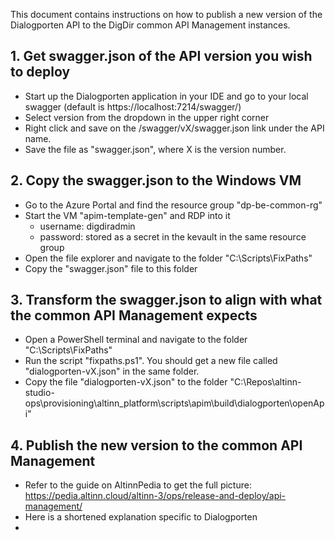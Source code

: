 This document contains instructions on how to publish a new version of the Dialogporten API to the DigDir common API Management instances.

## 1. Get swagger.json of the API version you wish to deploy

- Start up the Dialogporten application in your IDE and go to your local swagger (default is https://localhost:7214/swagger/)
- Select version from the dropdown in the upper right corner
- Right click and save on the /swagger/vX/swagger.json link under the API name.
- Save the file as "swagger.json", where X is the version number.

## 2. Copy the swagger.json to the Windows VM

- Go to the Azure Portal and find the resource group "dp-be-common-rg"
- Start the VM "apim-template-gen" and RDP into it
  - username: digdiradmin
  - password: stored as a secret in the kevault in the same resource group
- Open the file explorer and navigate to the folder "C:\Scripts\FixPaths"
- Copy the "swagger.json" file to this folder

## 3. Transform the swagger.json to align with what the common API Management expects

- Open a PowerShell terminal and navigate to the folder "C:\Scripts\FixPaths"
- Run the script "fixpaths.ps1". You should get a new file called "dialogporten-vX.json" in the same folder.
- Copy the file "dialogporten-vX.json" to the folder "C:\Repos\altinn-studio-ops\provisioning\altinn_platform\scripts\apim\build\dialogporten\openApi"

## 4. Publish the new version to the common API Management

- Refer to the guide on AltinnPedia to get the full picture: https://pedia.altinn.cloud/altinn-3/ops/release-and-deploy/api-management/
- Here is a shortened explanation specific to Dialogporten
- 

